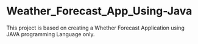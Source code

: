 # Weather_Forecast_App_Using-Java
This project is based on creating a Whether Forecast Application using JAVA programming Language only.
